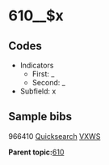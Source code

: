# 610\_\_$x

## Codes

-   Indicators
    -   First: \_
    -   Second: \_
-   Subfield: x

## Sample bibs

966410 [Quicksearch](https://search.library.yale.edu/catalog/966410) [VXWS](http://prodorbis.library.yale.edu:7014/vxws/GetHoldingsService?bibId=966410)

**Parent topic:**[610](../../tags/610/610.md)


